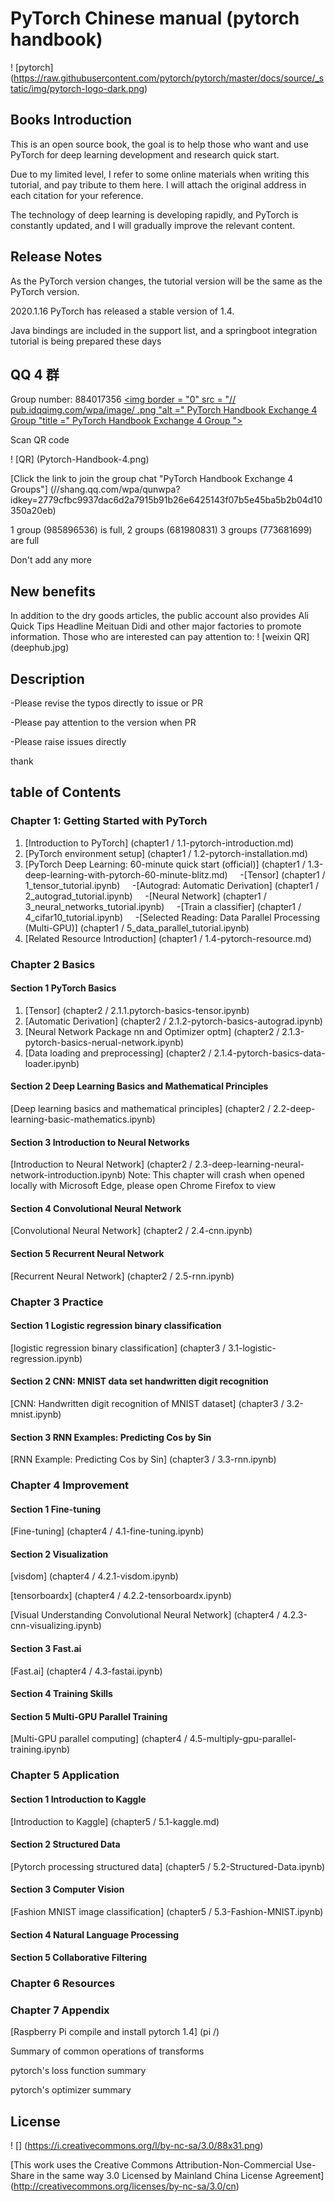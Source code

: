 # PyTorch Chinese manual (pytorch handbook)
! [pytorch] (https://raw.githubusercontent.com/pytorch/pytorch/master/docs/source/_static/img/pytorch-logo-dark.png)

## Books Introduction
This is an open source book, the goal is to help those who want and use PyTorch for deep learning development and research quick start.

Due to my limited level, I refer to some online materials when writing this tutorial, and pay tribute to them here. I will attach the original address in each citation for your reference.

The technology of deep learning is developing rapidly, and PyTorch is constantly updated, and I will gradually improve the relevant content.

## Release Notes
As the PyTorch version changes, the tutorial version will be the same as the PyTorch version.

2020.1.16 PyTorch has released a stable version of 1.4.

Java bindings are included in the support list, and a springboot integration tutorial is being prepared these days





## QQ 4 群

Group number: 884017356
<a target="_blank" href="//shang.qq.com/wpa/qunwpa?idkey=2779cfbc9937dac6d2a7915b91b26e6425143f07b5e45ba5b2b04d10350a20eb"> <img border = "0" src = "// pub.idqqimg.com/wpa/image/ .png "alt =" PyTorch Handbook Exchange 4 Group "title =" PyTorch Handbook Exchange 4 Group "> </a>

Scan QR code

! [QR] (Pytorch-Handbook-4.png)

[Click the link to join the group chat "PyTorch Handbook Exchange 4 Groups"] (//shang.qq.com/wpa/qunwpa?idkey=2779cfbc9937dac6d2a7915b91b26e6425143f07b5e45ba5b2b04d10350a20eb)

1 group (985896536) is full, 2 groups (681980831) 3 groups (773681699) are full

Don't add any more

## New benefits

In addition to the dry goods articles, the public account also provides Ali Quick Tips Headline Meituan Didi and other major factories to promote information. Those who are interested can pay attention to:
! [weixin QR] (deephub.jpg)



## Description

-Please revise the typos directly to issue or PR

-Please pay attention to the version when PR

-Please raise issues directly

thank

## table of Contents

### Chapter 1: Getting Started with PyTorch

1. [Introduction to PyTorch] (chapter1 / 1.1-pytorch-introduction.md)
2. [PyTorch environment setup] (chapter1 / 1.2-pytorch-installation.md)
3. [PyTorch Deep Learning: 60-minute quick start (official)] (chapter1 / 1.3-deep-learning-with-pytorch-60-minute-blitz.md)
    -[Tensor] (chapter1 / 1_tensor_tutorial.ipynb)
    -[Autograd: Automatic Derivation] (chapter1 / 2_autograd_tutorial.ipynb)
    -[Neural Network] (chapter1 / 3_neural_networks_tutorial.ipynb)
    -[Train a classifier] (chapter1 / 4_cifar10_tutorial.ipynb)
    -[Selected Reading: Data Parallel Processing (Multi-GPU)] (chapter1 / 5_data_parallel_tutorial.ipynb)
4. [Related Resource Introduction] (chapter1 / 1.4-pytorch-resource.md)

### Chapter 2 Basics
#### Section 1 PyTorch Basics
1. [Tensor] (chapter2 / 2.1.1.pytorch-basics-tensor.ipynb)
2. [Automatic Derivation] (chapter2 / 2.1.2-pytorch-basics-autograd.ipynb)
3. [Neural Network Package nn and Optimizer optm] (chapter2 / 2.1.3-pytorch-basics-nerual-network.ipynb)
4. [Data loading and preprocessing] (chapter2 / 2.1.4-pytorch-basics-data-loader.ipynb)
#### Section 2 Deep Learning Basics and Mathematical Principles

[Deep learning basics and mathematical principles] (chapter2 / 2.2-deep-learning-basic-mathematics.ipynb)

#### Section 3 Introduction to Neural Networks

[Introduction to Neural Network] (chapter2 / 2.3-deep-learning-neural-network-introduction.ipynb) Note: This chapter will crash when opened locally with Microsoft Edge, please open Chrome Firefox to view

#### Section 4 Convolutional Neural Network

[Convolutional Neural Network] (chapter2 / 2.4-cnn.ipynb)

#### Section 5 Recurrent Neural Network

[Recurrent Neural Network] (chapter2 / 2.5-rnn.ipynb)

### Chapter 3 Practice
#### Section 1 Logistic regression binary classification

[logistic regression binary classification] (chapter3 / 3.1-logistic-regression.ipynb)


#### Section 2 CNN: MNIST data set handwritten digit recognition

[CNN: Handwritten digit recognition of MNIST dataset] (chapter3 / 3.2-mnist.ipynb)

#### Section 3 RNN Examples: Predicting Cos by Sin

[RNN Example: Predicting Cos by Sin] (chapter3 / 3.3-rnn.ipynb)

### Chapter 4 Improvement
#### Section 1 Fine-tuning

[Fine-tuning] (chapter4 / 4.1-fine-tuning.ipynb)

#### Section 2 Visualization

[visdom] (chapter4 / 4.2.1-visdom.ipynb)

[tensorboardx] (chapter4 / 4.2.2-tensorboardx.ipynb)

[Visual Understanding Convolutional Neural Network] (chapter4 / 4.2.3-cnn-visualizing.ipynb)

#### Section 3 Fast.ai
[Fast.ai] (chapter4 / 4.3-fastai.ipynb)
#### Section 4 Training Skills

#### Section 5 Multi-GPU Parallel Training
[Multi-GPU parallel computing] (chapter4 / 4.5-multiply-gpu-parallel-training.ipynb)

### Chapter 5 Application
#### Section 1 Introduction to Kaggle
[Introduction to Kaggle] (chapter5 / 5.1-kaggle.md)
#### Section 2 Structured Data
[Pytorch processing structured data] (chapter5 / 5.2-Structured-Data.ipynb)
#### Section 3 Computer Vision
[Fashion MNIST image classification] (chapter5 / 5.3-Fashion-MNIST.ipynb)
#### Section 4 Natural Language Processing
#### Section 5 Collaborative Filtering

### Chapter 6 Resources


### Chapter 7 Appendix

[Raspberry Pi compile and install pytorch 1.4] (pi /)

Summary of common operations of transforms

pytorch's loss function summary

pytorch's optimizer summary

## License

! [] (https://i.creativecommons.org/l/by-nc-sa/3.0/88x31.png)

[This work uses the Creative Commons Attribution-Non-Commercial Use-Share in the same way 3.0 Licensed by Mainland China License Agreement] (http://creativecommons.org/licenses/by-nc-sa/3.0/cn)
